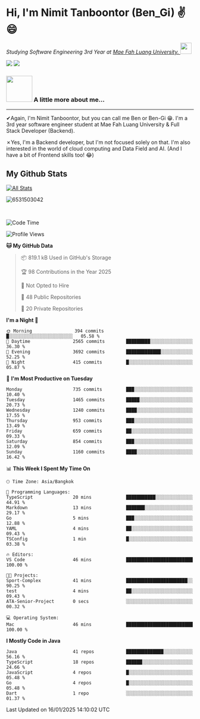 # Hi, I'm Nimit Tanboontor (Ben_Gi) ✌😄
<p><em>Studying Software Engineering 3rd Year at <a href="https://en.mfu.ac.th/home.html"> Mae Fah Luang University.
</a><img src="https://media.giphy.com/media/WUlplcMpOCEmTGBtBW/giphy.gif" width="30"> </em></p>


[![](https://img.shields.io/badge/linkedin-%230077B5.svg?style=for-the-badge&logo=linkedin)]([https://www.linkedin.com/in/thanaphoom-babparn/](https://www.linkedin.com/in/nimit-tanbooutor-798139246/))
[![](https://img.shields.io/badge/Medium-12100E?style=for-the-badge&logo=medium&logoColor=white)](https://medium.com/@nimittanbooutor)

### <img src="https://media.giphy.com/media/VgCDAzcKvsR6OM0uWg/giphy.gif" width="70"> A little more about me...  

<hr> <!-- Horizontal line -->

&#10004;Again, I'm Nimit Tanboontor, but you can call me Ben or Ben-Gi 😁. I'm a 3rd year software engineer student at Mae Fah Luang University & Full Stack Developer (Backend).

&#10007;Yes, I'm a Backend developer, but I'm not focused solely on that. I'm also interested in the world of cloud computing and Data Field and AI. (And I have a bit of Frontend skills too! 😂)


## My Github Stats

[![All Stats](https://github-readme-stats.vercel.app/api?username=6531503042&show_icons=true&theme=algolia)](https://github.com/6531503042)

<p><img align="center" src="https://github-readme-streak-stats.herokuapp.com/?user=6531503042&" alt="6531503042" /></p>

<br />


<!--START_SECTION:waka-->
![Code Time](http://img.shields.io/badge/Code%20Time-258%20hrs%2029%20mins-blue)

![Profile Views](http://img.shields.io/badge/Profile%20Views-0-blue)

**🐱 My GitHub Data** 

> 📦 819.1 kB Used in GitHub's Storage 
 > 
> 🏆 98 Contributions in the Year 2025
 > 
> 🚫 Not Opted to Hire
 > 
> 📜 48 Public Repositories 
 > 
> 🔑 20 Private Repositories 
 > 
**I'm a Night 🦉** 

```text
🌞 Morning                394 commits         █░░░░░░░░░░░░░░░░░░░░░░░░   05.58 % 
🌆 Daytime                2565 commits        █████████░░░░░░░░░░░░░░░░   36.30 % 
🌃 Evening                3692 commits        █████████████░░░░░░░░░░░░   52.25 % 
🌙 Night                  415 commits         █░░░░░░░░░░░░░░░░░░░░░░░░   05.87 % 
```
📅 **I'm Most Productive on Tuesday** 

```text
Monday                   735 commits         ███░░░░░░░░░░░░░░░░░░░░░░   10.40 % 
Tuesday                  1465 commits        █████░░░░░░░░░░░░░░░░░░░░   20.73 % 
Wednesday                1240 commits        ████░░░░░░░░░░░░░░░░░░░░░   17.55 % 
Thursday                 953 commits         ███░░░░░░░░░░░░░░░░░░░░░░   13.49 % 
Friday                   659 commits         ██░░░░░░░░░░░░░░░░░░░░░░░   09.33 % 
Saturday                 854 commits         ███░░░░░░░░░░░░░░░░░░░░░░   12.09 % 
Sunday                   1160 commits        ████░░░░░░░░░░░░░░░░░░░░░   16.42 % 
```


📊 **This Week I Spent My Time On** 

```text
🕑︎ Time Zone: Asia/Bangkok

💬 Programming Languages: 
TypeScript               20 mins             ███████████░░░░░░░░░░░░░░   44.91 % 
Markdown                 13 mins             ███████░░░░░░░░░░░░░░░░░░   29.17 % 
Go                       5 mins              ███░░░░░░░░░░░░░░░░░░░░░░   12.88 % 
YAML                     4 mins              ██░░░░░░░░░░░░░░░░░░░░░░░   09.43 % 
TSConfig                 1 min               █░░░░░░░░░░░░░░░░░░░░░░░░   03.38 % 

🔥 Editors: 
VS Code                  46 mins             █████████████████████████   100.00 % 

🐱‍💻 Projects: 
Sport-Complex            41 mins             ███████████████████████░░   90.25 % 
test                     4 mins              ██░░░░░░░░░░░░░░░░░░░░░░░   09.43 % 
ATA-Senior-Project       0 secs              ░░░░░░░░░░░░░░░░░░░░░░░░░   00.32 % 

💻 Operating System: 
Mac                      46 mins             █████████████████████████   100.00 % 
```

**I Mostly Code in Java** 

```text
Java                     41 repos            ██████████████░░░░░░░░░░░   56.16 % 
TypeScript               18 repos            ██████░░░░░░░░░░░░░░░░░░░   24.66 % 
JavaScript               4 repos             █░░░░░░░░░░░░░░░░░░░░░░░░   05.48 % 
Go                       4 repos             █░░░░░░░░░░░░░░░░░░░░░░░░   05.48 % 
Dart                     1 repo              ░░░░░░░░░░░░░░░░░░░░░░░░░   01.37 % 
```




 Last Updated on 16/01/2025 14:10:02 UTC
<!--END_SECTION:waka-->
